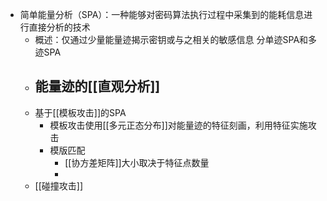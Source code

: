 - 简单能量分析（SPA）：一种能够对密码算法执行过程中采集到的能耗信息进行直接分析的技术
	- 概述：仅通过少量能量迹揭示密钥或与之相关的敏感信息 分单迹SPA和多迹SPA
	- 能量迹的[[直观分析]]
		-
	- 基于[[模板攻击]]的SPA
		- 模板攻击使用[[多元正态分布]]对能量迹的特征刻画，利用特征实施攻击
		- 模版匹配
			- [[协方差矩阵]]大小取决于特征点数量
			-
	- [[碰撞攻击]]